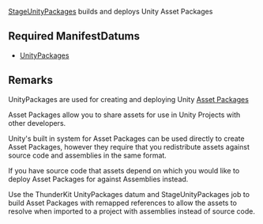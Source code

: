 [StageUnityPackages](assetlink://Packages/com.passivepicasso.thunderkit/Editor/Core/Pipelines/Jobs/StageUnityPackages.cs) builds and deploys Unity Asset Packages

## Required ManifestDatums

* [UnityPackages](assetlink://Packages/com.passivepicasso.thunderkit/Editor/Core/Manifests/Datum/UnityPackages.cs)

## Remarks

UnityPackages are used for creating and deploying Unity [Asset Packages](https://docs.unity3d.com/2018.4/Documentation/Manual/AssetPackages.html)

Asset Packages allow you to share assets for use in Unity Projects with other developers.

Unity's built in system for Asset Packages can be used directly to create Asset Packages, however they require that you redistribute assets against source code and assemblies in the same format.

If you have source code that assets depend on which you would like to deploy Asset Packages for against Assemblies instead.

Use the ThunderKit UnityPackages datum and StageUnityPackages job to build Asset Packages with remapped references to allow the assets to resolve when imported to a project with assemblies instead of source code.